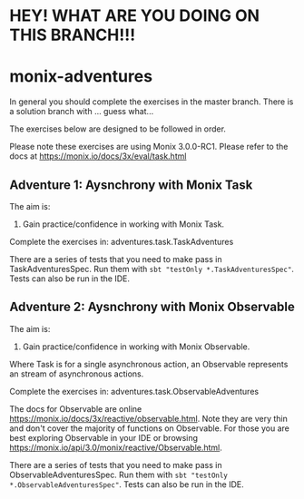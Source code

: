 # HEY!  WHAT ARE YOU DOING ON THIS BRANCH!!!

# monix-adventures
In general you should complete the exercises in the master branch.
There is a solution branch with  ... guess what...

The exercises below are designed to be followed in order.

Please note these exercises are using Monix 3.0.0-RC1.  Please refer to the docs at
https://monix.io/docs/3x/eval/task.html

## Adventure 1: Aysnchrony with Monix Task
The aim is:

1. Gain practice/confidence in working with Monix Task.

Complete the exercises in: adventures.task.TaskAdventures

There are a series of tests that you need to make pass in TaskAdventuresSpec.
Run them with `sbt "testOnly *.TaskAdventuresSpec"`.  Tests can also be run in the IDE.


## Adventure 2: Aysnchrony with Monix Observable
The aim is:

1. Gain practice/confidence in working with Monix Observable.

Where Task is for a single asynchronous action, an Observable represents an stream of
asynchronous actions.

Complete the exercises in: adventures.task.ObservableAdventures

The docs for Observable are online https://monix.io/docs/3x/reactive/observable.html.  Note they are very thin and
don't cover the majority of functions on Observable.  For those you are best exploring Observable in your IDE or
browsing https://monix.io/api/3.0/monix/reactive/Observable.html.

There are a series of tests that you need to make pass in ObservableAdventuresSpec.
Run them with `sbt "testOnly *.ObservableAdventuresSpec"`.  Tests can also be run in the IDE.
